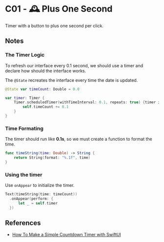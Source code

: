 # C01 - 🕰 Plus One Second

Timer with a button to plus one second per click.

## Notes

### The Timer Logic

To refresh our interface every 0.1 second, we should use a timer and declare how should the interface works.

The `@State` recreates the interface every time the date is updated.

``` swift
@State var timeCount: Double = 0.0

var timer: Timer {
    Timer.scheduledTimer(withTimeInterval: 0.1, repeats: true) {timer in
        self.timeCount += 0.1
    }
}
```

### Time Formating

The timer should run like **0.1s**, so we must create a function to format the time.

``` swift
func timeString(time: Double) -> String {
    return String(format: "%.1f", time)
}
```

### Using the timer

Use `onAppear` to initialize the timer.

``` swift
Text(timeString(time: timeCount))
  .onAppear(perform: {
      let _ = self.timer
  })
```

## References

- [How To Make a Simple Countdown Timer with SwiftUI](https://medium.com/better-programming/make-a-simple-countdown-with-timer-and-swiftui-3ce355b54986)
